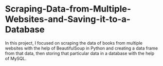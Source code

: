 # Scraping-Data-from-Multiple-Websites-and-Saving-it-to-a-Database
 In this project, I focused on scraping the data of books from multiple websites with the help of BeautifulSoup in Python and creating a data frame from that data, then storing that particular data in a database with the help of MySQL.
